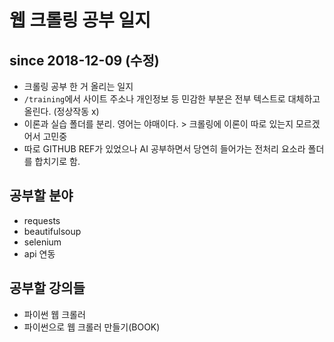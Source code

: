 # 웹 크롤링 공부 일지

## since 2018-12-09 (수정)
  * 크롤링 공부 한 거 올리는 일지
  * `/training`에서 사이트 주소나 개인정보 등 민감한 부분은 전부 텍스트로 대체하고 올린다. (정상작동 x)
  * 이론과 실습 폴더를 분리. 영어는 야매이다. > 크롤링에 이론이 따로 있는지 모르겠어서 고민중
  * 따로 GITHUB REF가 있었으나 AI 공부하면서 당연히 들어가는 전처리 요소라 폴더를 합치기로 함.

## 공부할 분야
  * requests
  * beautifulsoup
  * selenium
  * api 연동

## 공부할 강의들

* 파이썬 웹 크롤러
* 파이썬으로 웹 크롤러 만들기(BOOK)
